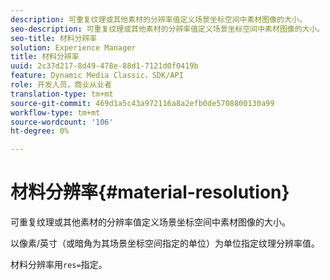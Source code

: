 ```yaml
---
description: 可重复纹理或其他素材的分辨率值定义场景坐标空间中素材图像的大小。
seo-description: 可重复纹理或其他素材的分辨率值定义场景坐标空间中素材图像的大小。
seo-title: 材料分辨率
solution: Experience Manager
title: 材料分辨率
uuid: 2c37d217-8d49-478e-88d1-7121d0f0419b
feature: Dynamic Media Classic，SDK/API
role: 开发人员，商业从业者
translation-type: tm+mt
source-git-commit: 469d1a5c43a972116a8a2efb0de5708800130a99
workflow-type: tm+mt
source-wordcount: '106'
ht-degree: 0%

---
```



# 材料分辨率{#material-resolution}

可重复纹理或其他素材的分辨率值定义场景坐标空间中素材图像的大小。

以像素/英寸（或暗角为其场景坐标空间指定的单位）为单位指定纹理分辨率值。

材料分辨率用`res=`指定。
